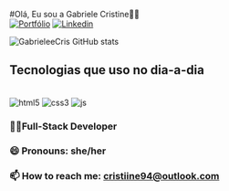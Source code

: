 #Olá, Eu sou a Gabriele Cristine🤚🏿<br>
[![Portfólio](https://img.shields.io/website-up-down-green-red/http/monip.org.svg)](https://projetofinal-css-html.netlify.app/)
[![Linkedin](https://img.shields.io/badge/LinkedIn-0077B5?style=for-the-badge&logo=linkedin&logoColor=white)](https://www.linkedin.com/in/gabriele-cristine-da-silva-ela-dela-she-her-495b23a4/)



![GabrieleeCris GitHub stats](https://github-readme-stats.vercel.app/api?username=GabrieleeCris&show_icons=true&theme=dark)

## Tecnologias que uso no dia-a-dia

<div style="display: inline_block"><br/>
<img align="center" alt="html5" src="https://img.shields.io/badge/HTML5-E34F26?style=for-the-badge&logo=html5&logoColor=white"/>
<img align="center" alt="css3" src="https://img.shields.io/badge/CSS3-1572B6?style=for-the-badge&logo=css3&logoColor=white"/>
<img align="center" alt="js" src="https://img.shields.io/badge/JavaScript-323330?style=for-the-badge&logo=javascript&logoColor=F7DF1E"/>

















### ✍🏿Full-Stack Developer
### 😄 Pronouns: she/her
### 📫 How to reach me: cristiine94@outlook.com

<!--
**GabrieleeCris/GabrieleeCris** is a ✨ _special_ ✨ repository because its `README.md` (this file) appears on your GitHub profile.

Here are some ideas to get you started:

- 🔭 I’m currently working on ...
- 🌱 I’m currently learning ...
- 👯 I’m looking to collaborate on ...
- 🤔 I’m looking for help with ...
- 💬 Ask me about ...
- 📫 How to reach me: ...
- 😄 Pronouns: ...
- ⚡ Fun fact: ...
-->
